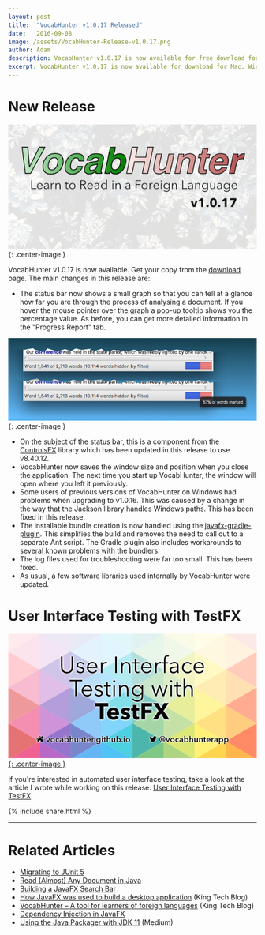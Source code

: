 ```yaml
---
layout: post
title:  "VocabHunter v1.0.17 Released"
date:   2016-09-08
image: /assets/VocabHunter-Release-v1.0.17.png
author: Adam
description: VocabHunter v1.0.17 is now available for free download for Mac, Windows and Linux
excerpt: VocabHunter v1.0.17 is now available for download for Mac, Windows and Linux.  Take a look here to find out what's new!
---
```

# New Release
![VocabHunter v1.0.17](/assets/VocabHunter-Release-v1.0.17.png){: .center-image }

VocabHunter v1.0.17 is now available.  Get your copy from the [download](/download) page.  The main changes in this release are:

* The status bar now shows a small graph so that you can tell at a glance how far you are through the process of analysing a document.  If you hover the mouse pointer over the graph a pop-up tooltip shows you the percentage value.  As before, you can get more detailed information in the "Progress Report" tab.

![Status Bar Mini Graph](/assets/VocabHunter-StatusBar-MiniGraph.png){: .center-image }

* On the subject of the status bar, this is a component from the [ControlsFX](http://fxexperience.com/controlsfx/) library which has been updated in this release to use v8.40.12.
* VocabHunter now saves the window size and position when you close the application.  The next time you start up VocabHunter, the window will open where you left it previously.
* Some users of previous versions of VocabHunter on Windows had problems when upgrading to v1.0.16.  This was caused by a change in the way that the Jackson library handles Windows paths.  This has been fixed in this release.
* The installable bundle creation is now handled using the [javafx-gradle-plugin](https://github.com/FibreFoX/javafx-gradle-plugin).  This simplifies the build and removes the need to call out to a separate Ant script.  The Gradle plugin also includes workarounds to several known problems with the bundlers.
* The log files used for troubleshooting were far too small.  This has been fixed.
* As usual, a few software libraries used internally by VocabHunter were updated.

# User Interface Testing with TestFX
[![User Interface Testing with TestFX](/assets/VocabHunter-TestFX-2.png){: .center-image }][TestFX]

If you're interested in automated user interface testing, take a look at the article I wrote while working on this release: [User Interface Testing with TestFX][TestFX].

{% include share.html %}
___

# Related Articles
* [Migrating to JUnit 5]
* [Read (Almost) Any Document in Java]
* [Building a JavaFX Search Bar]
* [How JavaFX was used to build a desktop application][KingTechBlog2] (King Tech Blog)
* [VocabHunter – A tool for learners of foreign languages][KingTechBlog1] (King Tech Blog)
* [Dependency Injection in JavaFX][DependencyInjection]
* [Using the Java Packager with JDK 11] (Medium)

[TestFX]:/2016/07/27/TestFX.html
[DependencyInjection]:/2016/11/13/JavaFX-Dependency-Injection.html
[Building a JavaFX Search Bar]:/2017/01/15/Search-Bar.html
[Read (Almost) Any Document in Java]:/2017/04/30/Read-Any-Document-Format.html
[Migrating to JUnit 5]:/2017/10/17/migrating-to-junit-5.html
[Using the Java Packager with JDK 11]:https://medium.com/@adam_carroll/java-packager-with-jdk11-31b3d620f4a8

[KingTechBlog1]:https://medium.com/techking/vocabhunter-a-tool-for-learners-of-foreign-languages-55c467a6250c
[KingTechBlog2]:https://medium.com/techking/how-javafx-was-used-to-build-a-desktop-application-7d4c680d8dc
